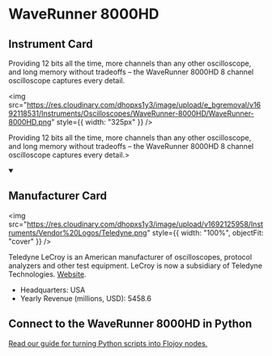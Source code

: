 
# WaveRunner 8000HD

## Instrument Card

<div className="flex">

<div>

Providing 12 bits all the time, more channels than any other oscilloscope, and long memory without tradeoffs – the WaveRunner 8000HD 8 channel oscilloscope captures every detail.

</div>

<img src="https://res.cloudinary.com/dhopxs1y3/image/upload/e_bgremoval/v1692118531/Instruments/Oscilloscopes/WaveRunner-8000HD/WaveRunner-8000HD.png" style={{ width: "325px" }} />

</div>

Providing 12 bits all the time, more channels than any other oscilloscope, and long memory without tradeoffs – the WaveRunner 8000HD 8 channel oscilloscope captures every detail.>

<details open>
<summary><h2>Manufacturer Card</h2></summary>

<img src="https://res.cloudinary.com/dhopxs1y3/image/upload/v1692125958/Instruments/Vendor%20Logos/Teledyne.png" style={{ width: "100%", objectFit: "cover" }} />

Teledyne LeCroy is an American manufacturer of oscilloscopes, protocol analyzers and other test equipment. LeCroy is now a subsidiary of Teledyne Technologies. <a href="https://www.teledynelecroy.com/">Website</a>.

<ul>
  <li>Headquarters: USA</li>
  <li>Yearly Revenue (millions, USD): 5458.6</li>
</ul>
</details>

## Connect to the WaveRunner 8000HD in Python

[Read our guide for turning Python scripts into Flojoy nodes.](https://docs.flojoy.ai/custom-nodes/creating-custom-node/)


